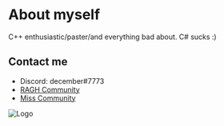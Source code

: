 # About myself

C++ enthusiastic/paster/and everything bad about.
C# sucks :)



## Contact me

 - Discord: december#7773
 - [RAGH Community](https://discord.gg/jJQ8gm24b6)
 - [Miss Community](https://discord.gg/jCC4vQuCWJ)


![Logo](https://cdn.discordapp.com/attachments/964277469001707584/969789985932865556/unknown.png)

